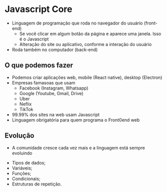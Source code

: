 # Javascript Core
<!-- Core significa nucleo(coisas principais) -->

* Linguagem de programação que roda no navegador do usuário (front-end)
    * Se você clicar em algum botão da página e aparece uma janela. Isso é o 
    Javascript
    * Alteração do site ou aplicativo, conforme a interação do usuário
* Roda também no computador (back-end)

## O que podemos fazer 
* Podemos criar aplicações web, mobile (React native), desktop (Electron)
* Empresas famasoas que usam
    * Facebook (Instagram, Whatsapp)
    * Google (Youtube, Gmail, Drive)
    * Uber
    * Neflix
    * TikTok
* 99.99% dos sites na web usam Javascript
* Linguagem obrigatória para quem programa o Front0end web

## Evolução

* A comunidade cresce cada vez mais e a linguagem está sempre evoluindo

- Tipos de dados;
- Variáveis;
- Funções;
- Condicionais;
- Estruturas de repetição.